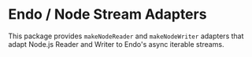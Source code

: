 # Endo / Node Stream Adapters

This package provides `makeNodeReader` and `makeNodeWriter` adapters that adapt Node.js Reader and Writer to Endo's async iterable streams.
